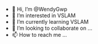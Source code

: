 - 👋 Hi, I’m @WendyGwp
- 👀 I’m interested in VSLAM
- 🌱 I’m currently learning VSLAM
- 💞️ I’m looking to collaborate on ...
- 📫 How to reach me ...

<!---
WendyGwp/WendyGwp is a ✨ special ✨ repository because its `README.md` (this file) appears on your GitHub profile.
You can click the Preview link to take a look at your changes.
--->
